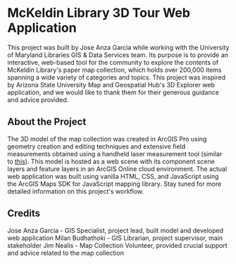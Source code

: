 # **McKeldin Library 3D Tour Web Application**
This project was built by Jose Anza Garcia while working with the University of Maryland Libraries GIS & Data Services team. Its purpose is to provide an interactive, web-based tool for the community to explore
the contents of McKeldin Library's paper map collection, which holds over 200,000 items spanning a wide variety of categories and topics. This project was inspired by Arizona
State University Map and Geospatial Hub's 3D Explorer web application, and we would like to thank them for their generous guidance and advice provided. 

## **About the Project**
The 3D model of the map collection was created in ArcGIS Pro using geometry creation and editing techniques and extensive field measurements obtained using a handheld laser measurement tool (similar to [this](https://shop.leica-geosystems.com/global/measurement-tools/disto/leica-disto-overview)). This model is hosted as a web scene with its component scene layers and feature layers in an ArcGIS Online cloud environment. The actual web application was built using vanilla HTML, CSS, and JavaScript using the ArcGIS Maps SDK for JavaScript mapping library. Stay tuned for more detailed information on this project's workflow. 

## **Credits**
Jose Anza Garcia - GIS Specialist, project lead, built model and developed web application
Milan Budhathoki - GIS Librarian, project supervisor, main stakeholder
Jim Nealis - Map Collection Volunteer, provided crucial support and advice related to the map collection
